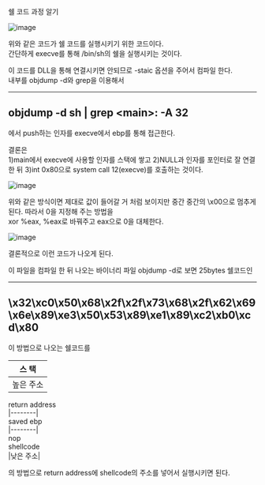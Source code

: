 쉘 코드 과정 알기  

![image](https://user-images.githubusercontent.com/65746019/117027475-b10a9780-ad37-11eb-929d-626ffab91d42.png)  

위와 같은 코드가 쉘 코드를 실행시키기 위한 코드이다.  
간단하게 execve를 통해 /bin/sh의 쉘을 실행시키는 것이다.  

이 코드를 DLL을 통해 연결시키면 안되므로 -staic 옵션을 주어서 컴파일 한다.  
내부를 objdump -d와 grep을 이용해서  

---
objdump -d sh | grep \<main\>: -A 32
---
에서 push하는 인자를 execve에서 ebp를 통해 접근한다.  

결론은  
1)main에서 execve에 사용할 인자를 스택에 쌓고
2)NULL과 인자를 포인터로 잘 연결 한 뒤
3)int 0x80으로 system call 12(execve)를 호출하는 것이다.  

![image](https://user-images.githubusercontent.com/65746019/117039768-1e242a00-ad44-11eb-87bb-580fd97e7b91.png)  

위와 같은 방식이면 제대로 값이 들어갈 거 처럼 보이지만 중간 중간의 \x00으로 멈추게 된다. 따라서 0을 지정해 주는 방법을  
xor %eax, %eax로 바꿔주고 eax으로 0을 대체한다.  

![image](https://user-images.githubusercontent.com/65746019/117040061-6f341e00-ad44-11eb-92cd-6d7904de149f.png)  

결론적으로 이런 코드가 나오게 된다.  

이 파일을 컴파일 한 뒤 나오는 바이너리 파일 objdump -d로 보면 25bytes 쉘코드인

---
\x32\xc0\x50\x68\x2f\x2f\x73\x68\x2f\x62\x69\x6e\x89\xe3\x50\x53\x89\xe1\x89\xc2\xb0\xcd\x80  
---

이 방법으로 나오는 쉘코드를 

| 스  택  |  
|--------|  
|높은 주소|  
return address  
|--------|  
saved ebp  
|--------|  
nop  
shellcode  
|낮은 주소|  

의 방법으로 return address에 shellcode의 주소를 넣어서 실행시키면 된다.  
